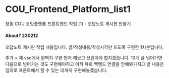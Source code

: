 # COU_Frontend_Platform_list1
창동 COU 코딩플랫폼 프론트엔드 작업 (1) - 오답노트 게시판 만들기 

<h4>About? 230212</h4>
<p> 오답노트 게시판 작업 내용입니다. 글/작성내용/작성시각만 뜨도록 구현한 1차본입니다.</p>
<p> 추가 > 제 vsc에서 완벽히 구현 먼저 해보고 브랜치에 합치겠습니다. 10개 글 넘어가면 다음으로 넘어가는 것도 구현해야하고 아직 뷰로 백엔드 연결을 안해봐가지고 글 내용은 임의로 프론트에서 할 수 있는 데까지 구현해놓겠습니다. </p>
